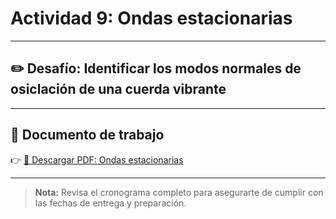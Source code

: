 # Actividad 9: Ondas estacionarias

---

## ✏️ Desafío: Identificar los modos normales de osiclación de una cuerda vibrante

---

## 📄 Documento de trabajo

👉 [📎 Descargar PDF: Ondas estacionarias](../FIEM/StandingWaves.pdf)

---

> **Nota:** Revisa el cronograma completo para asegurarte de cumplir con las fechas de entrega y preparación.
